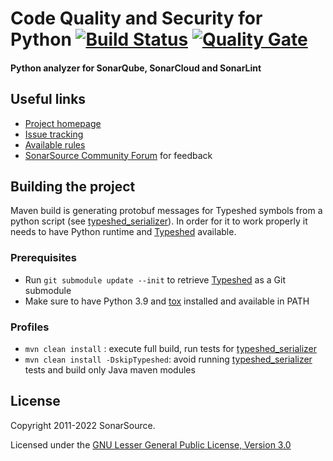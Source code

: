 # Code Quality and Security for Python [![Build Status](https://api.cirrus-ci.com/github/SonarSource/sonar-python.svg?branch=master)](https://cirrus-ci.com/github/SonarSource/sonar-python)  [![Quality Gate](https://next.sonarqube.com/sonarqube/api/project_badges/measure?project=org.sonarsource.python%3Apython&metric=alert_status)](https://next.sonarqube.com/sonarqube/dashboard?id=https://next.sonarqube.com/sonarqube/dashboard?id=org.sonarsource.python%3Apython)
#### Python analyzer for SonarQube, SonarCloud and SonarLint

## Useful links

* [Project homepage](https://www.sonarsource.com/products/codeanalyzers/sonarpython.html)
* [Issue tracking](http://jira.sonarsource.com/browse/SONARPY)
* [Available rules](https://rules.sonarsource.com/python)
* [SonarSource Community Forum](https://community.sonarsource.com) for feedback

## Building the project

Maven build is generating protobuf messages for Typeshed symbols from a python script (see [typeshed_serializer](https://github.com/SonarSource/sonar-python/tree/master/python-frontend/typeshed_serializer)).
In order for it to work properly it needs to have Python runtime and [Typeshed](https://github.com/python/typeshed) available.

### Prerequisites
- Run `git submodule update --init` to retrieve [Typeshed](https://github.com/python/typeshed) as a Git submodule
- Make sure to have Python 3.9 and [tox](https://tox.readthedocs.io/en/latest/) installed and available in PATH

### Profiles

- `mvn clean install` : execute full build, run tests for [typeshed_serializer](https://github.com/SonarSource/sonar-python/tree/master/python-frontend/typeshed_serializer)
- `mvn clean install -DskipTypeshed`: avoid running [typeshed_serializer](https://github.com/SonarSource/sonar-python/tree/master/python-frontend/typeshed_serializer) tests and build only Java maven modules

## License

Copyright 2011-2022 SonarSource.

Licensed under the [GNU Lesser General Public License, Version 3.0](http://www.gnu.org/licenses/lgpl.txt)
